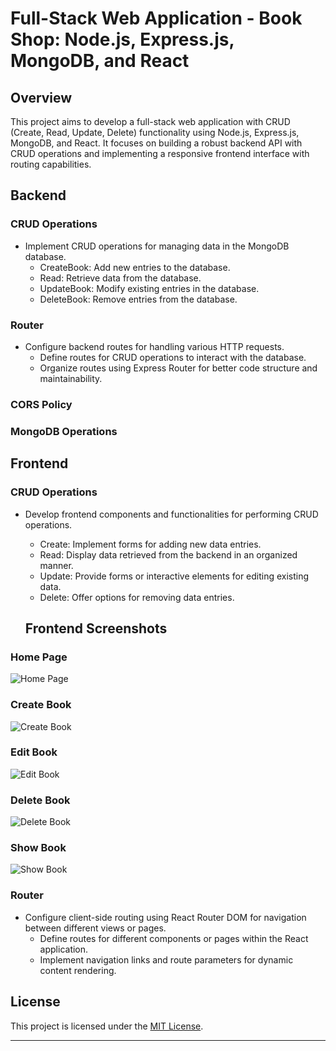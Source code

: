 
# Full-Stack Web Application - Book Shop: Node.js, Express.js, MongoDB, and React

## Overview

This project aims to develop a full-stack web application with CRUD (Create, Read, Update, Delete) functionality using Node.js, Express.js, MongoDB, and React. It focuses on building a robust backend API with CRUD operations and implementing a responsive frontend interface with routing capabilities.

## Backend

### CRUD Operations
- Implement CRUD operations for managing data in the MongoDB database.
  - CreateBook: Add new entries to the database.
  - Read: Retrieve data from the database.
  - UpdateBook: Modify existing entries in the database.
  - DeleteBook: Remove entries from the database.

### Router
- Configure backend routes for handling various HTTP requests.
  - Define routes for CRUD operations to interact with the database.
  - Organize routes using Express Router for better code structure and maintainability.

### CORS Policy

### MongoDB Operations

## Frontend

### CRUD Operations
- Develop frontend components and functionalities for performing CRUD operations.
  - Create: Implement forms for adding new data entries.
  - Read: Display data retrieved from the backend in an organized manner.
  - Update: Provide forms or interactive elements for editing existing data.
  - Delete: Offer options for removing data entries.

  ## Frontend Screenshots

### Home Page
![Home Page](frontend/images/home.JPG)

### Create Book
![Create Book](book-shop-mern/images/createBook.JPG)

### Edit Book
![Edit Book](frontend/images/editBook.JPG)

### Delete Book
![Delete Book](frontend/images/deleteBook.JPG)

### Show Book
![Show Book](frontend/images/showBook.JPG)

### Router
- Configure client-side routing using React Router DOM for navigation between different views or pages.
  - Define routes for different components or pages within the React application.
  - Implement navigation links and route parameters for dynamic content rendering.

## License

This project is licensed under the [MIT License](LICENSE).

---

